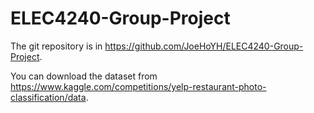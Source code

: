 # ELEC4240-Group-Project

The git repository is in https://github.com/JoeHoYH/ELEC4240-Group-Project.

You can download the dataset from https://www.kaggle.com/competitions/yelp-restaurant-photo-classification/data.
